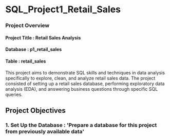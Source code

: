 # SQL_Project1_Retail_Sales
### Project Overview
#### Project Title : Retail Sales Analysis
#### Database : p1_retail_sales
#### Table : retail_sales
This project aims to demonstrate SQL skills and techniques in data analysis specifically to explore, clean, and analyze retail sales data. The project consisted of setting up a retail sales database, performing exploratory data analysis (EDA), and answering business questions through specific SQL queries.

## Project Objectives
### 1. Set Up the Database : 'Prepare a database for this project from previously available data'

